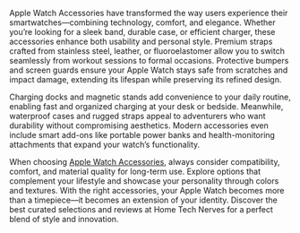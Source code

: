 Apple Watch Accessories have transformed the way users experience their smartwatches—combining technology, comfort, and elegance. Whether you’re looking for a sleek band, durable case, or efficient charger, these accessories enhance both usability and personal style. Premium straps crafted from stainless steel, leather, or fluoroelastomer allow you to switch seamlessly from workout sessions to formal occasions. Protective bumpers and screen guards ensure your Apple Watch stays safe from scratches and impact damage, extending its lifespan while preserving its refined design.

Charging docks and magnetic stands add convenience to your daily routine, enabling fast and organized charging at your desk or bedside. Meanwhile, waterproof cases and rugged straps appeal to adventurers who want durability without compromising aesthetics. Modern accessories even include smart add-ons like portable power banks and health-monitoring attachments that expand your watch’s functionality.

When choosing [Apple Watch Accessories](https://hometechnerves.com/apple-watch-accessories/), always consider compatibility, comfort, and material quality for long-term use. Explore options that complement your lifestyle and showcase your personality through colors and textures. With the right accessories, your Apple Watch becomes more than a timepiece—it becomes an extension of your identity. Discover the best curated selections and reviews at Home Tech Nerves for a perfect blend of style and innovation.
